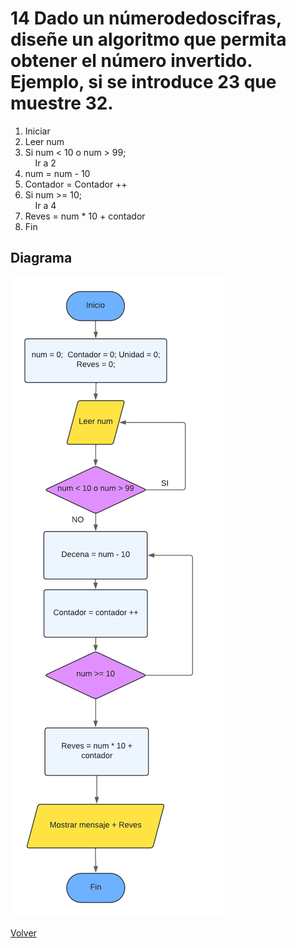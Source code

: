 # 14  Dado un númerodedoscifras, diseñe un algoritmo que permita obtener el número invertido. Ejemplo, si se introduce 23 que muestre 32.
1. Iniciar
2. Leer num
3. Si num < 10 o num > 99;<br>
&nbsp;&nbsp;&nbsp;&nbsp;Ir a 2
4. num = num - 10
5. Contador = Contador ++
6. Si num >= 10;<br>
&nbsp;&nbsp;&nbsp;&nbsp;Ir a 4
7. Reves = num * 10 + contador
8. Fin

## Diagrama
<img src=img/Act14.png>

<a href=README.md > Volver </a>
